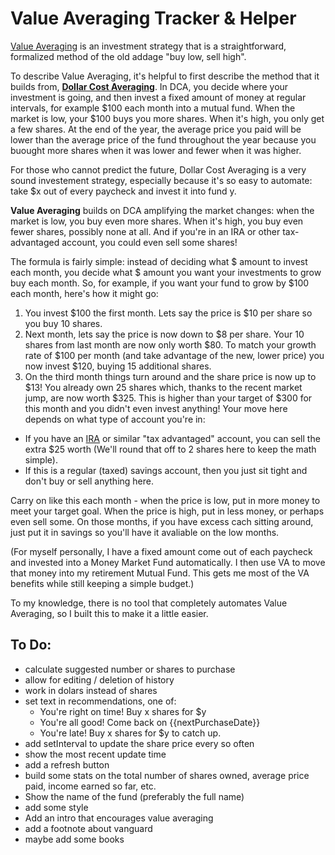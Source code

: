 Value Averaging Tracker & Helper
================================

[Value Averaging](https://en.wikipedia.org/wiki/Value_averaging) is an investment strategy that is a straightforward, formalized method of the old addage "buy low, sell high". 

To describe Value Averaging, it's helpful to first describe the method that it builds from, **[Dollar Cost Averaging](https://en.wikipedia.org/wiki/Dollar_cost_averaging)**. In DCA, you decide where your investment is going, and then invest a fixed amount of money at regular intervals, for example $100 each month into a mutual fund. When the market is low, your $100 buys you more shares. When it's high, you only get a few shares. At the end of the year, the average price you paid will be lower than the average price of the fund throughout the year because you buought more shares when it was lower and fewer when it was higher.

For those who cannot predict the future, Dollar Cost Averaging is a very sound investement strategy, especially because it's so easy to automate: take $x out of every paycheck and invest it into fund y.

**Value Averaging** builds on DCA amplifying the market changes: when the market is low, you buy even more shares. When it's high, you buy even fewer shares, possibly none at all. And if you're in an IRA or other tax-advantaged account, you could even sell some shares! 

The formula is fairly simple: instead of deciding what $ amount to invest each month, you decide what $ amount you want your investments to grow buy each month. So, for example, if you want your fund to grow by $100 each month, here's how it might go:

1. You invest $100 the first month. Lets say the price is $10 per share so you buy 10 shares. 
2. Next month, lets say the price is now down to $8 per share. Your 10 shares from last month are now only worth $80. To match your growth rate of $100 per month (and take advantage of the new, lower price) you now invest $120, buying 15 additional shares.
3. On the third month things turn around and the share price is now up to $13! You already own 25 shares which, thanks to the recent market jump, are now worth $325. This is higher than your target of $300 for this month and you didn't even invest anything! Your move here depends on what type of account you're in: 
  * If you have an [IRA](https://en.wikipedia.org/wiki/Individual_retirement_account) or similar "tax advantaged" account, you can sell the extra $25 worth (We'll round that off to 2 shares here to keep the math simple).
  * If this is a regular (taxed) savings account, then you just sit tight and don't buy or sell anything here.

Carry on like this each month - when the price is low, put in more money to meet your target goal. When the price is high, put in less money, or perhaps even sell some. On those months, if you have excess cach sitting around, just put it in savings so you'll have it avaliable on the low months. 

(For myself personally, I have a fixed amount come out of each paycheck and invested into a Money Market Fund automatically. I then use VA to move that money into my retirement Mutual Fund. This gets me most of the VA benefits while still keeping a simple budget.)

To my knowledge, there is no tool that completely automates Value Averaging, so I built this to make it a little easier. 


To Do:
------
* calculate suggested number or shares to purchase
* allow for editing / deletion of history
* work in dolars instead of shares
* set text in recommendations, one of:
   * You're right on time! Buy x shares for $y
   * You're all good! Come back on {{nextPurchaseDate}}
   * You're late! Buy x shares for $y to catch up.
* add setInterval to update the share price every so often
* show the most recent update time
* add a refresh button
* build some stats on the total number of shares owned, average price paid, income earned so far, etc.
* Show the name of the fund (preferably the full name)
* add some style
* Add an intro that encourages value averaging
* add a footnote about vanguard
* maybe add some books
    
